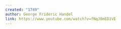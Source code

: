 ```yaml
---
created: "1749"
author: George Frideric Handel
link: https://www.youtube.com/watch?v=fNqJ8mED1VE
---
```

